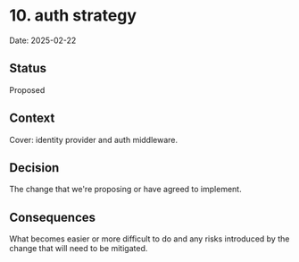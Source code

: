 # 10. auth strategy

Date: 2025-02-22

## Status

Proposed

## Context

Cover: identity provider and auth middleware.

## Decision

The change that we're proposing or have agreed to implement.

## Consequences

What becomes easier or more difficult to do and any risks introduced by the change that will need to be mitigated.
